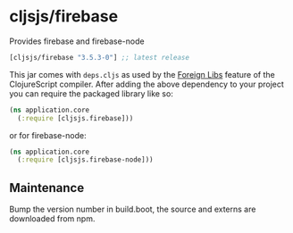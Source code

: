 # cljsjs/firebase

Provides firebase and firebase-node

[](dependency)
```clojure
[cljsjs/firebase "3.5.3-0"] ;; latest release
```
[](/dependency)

This jar comes with `deps.cljs` as used by the [Foreign Libs][flibs] feature
of the ClojureScript compiler. After adding the above dependency to your project
you can require the packaged library like so:

```clojure
(ns application.core
  (:require [cljsjs.firebase]))
```

or for firebase-node:

```clojure
(ns application.core
  (:require [cljsjs.firebase-node]))
```

[flibs]: https://github.com/clojure/clojurescript/wiki/Packaging-Foreign-Dependencies

## Maintenance

Bump the version number in build.boot,
the source and externs are downloaded from npm.
